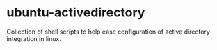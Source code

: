 # ubuntu-activedirectory
Collection of shell scripts to help ease configuration of active directory integration in linux.
